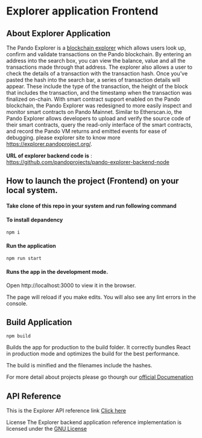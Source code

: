 
# Explorer application Frontend

## About Explorer Application

The Pando Explorer is a [blockchain explorer](https://explorer.pandoproject.org/) which allows users look up, confirm and validate transactions on the Pando blockchain. By entering an address into the search box, you can view the balance, value and all the transactions made through that address.
The explorer also allows a user to check the details of a transaction with the transaction hash. Once you’ve pasted the hash into the search bar, a series of transaction details will appear. These include the type of the transaction, the height of the block that includes the transaction, and the timestamp when the transaction was finalized on-chain.
With smart contract support enabled on the Pando blockchain, the Pando Explorer was redesigned to more easily inspect and monitor smart contracts on Pando Mainnet. Similar to Etherscan.io, the Pando Explorer allows developers to upload and verify the source code of their smart contracts, query the read-only interface of the smart contracts, and record the Pando VM returns and emitted events for ease of debugging. please explorer site to know more https://explorer.pandoproject.org/.


**URL of explorer backend code is** : https://github.com/pandoprojects/pando-explorer-backend-node

## How to launch the project (Frontend) on your local system.

#### Take clone of this repo in your system and run following command

#### To install depandency 

```
npm i
```

#### Run the application

```
npm run start
```

#### Runs the app in the development mode.

Open http://localhost:3000 to view it in the browser.

The page will reload if you make edits.
You will also see any lint errors in the console.

## Build Application

```
npm build
```

Builds the app for production to the build folder.
It correctly bundles React in production mode and optimizes the build for the best performance.

The build is minified and the filenames include the hashes.

For more detail about projects please go thourgh our [official Documenation](https://docs.pandoproject.org/)

## API Reference
This is the Explorer API reference link [Click here](https://chainapi.pandoproject.org/)

License
The Explorer backend application reference implementation is licensed under the [GNU License](https://github.com/pandoprojects/pando-explorer-frontend/blob/main/LICENSE)
